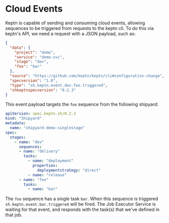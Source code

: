 # Cloud Events

Keptn is capable of sending and consuming cloud events, allowing sequences to be triggered from requests to the keptn cli. To do this via keptn's API, we need a request with a JSON payload, such as:

```json
{
  "data": {
    "project": "demo",
    "service": "demo-svc",
    "stage": "dev",
    "foo": "bar"
  },
  "source": "https://github.com/keptn/keptn/cli#configuration-change",
  "specversion": "1.0",
  "type": "sh.keptn.event.dev.foo.triggered",
  "shkeptnspecversion": "0.2.3"
}
```

This event payload targets the `foo` sequence from the following shipyard:

```yaml
apiVersion: spec.keptn.sh/0.2.3
kind: "Shipyard"
metadata:
  name: "shipyard-demo-singlestage"
spec:
  stages:
    - name: "dev"
      sequences:
      - name: "delivery"
        tasks:
          - name: "deployment"
            properties:
              deploymentstrategy: "direct"
          - name: "release"
      - name: "foo"
        tasks:
          - name: "bar"
```

The `foo` sequence has a single task `bar`. When this sequence is triggered `sh.keptn.event.bar.triggered` will be fired. The Job Executor Service is waiting for that event, and responds with the task(s) that we've defined in that job.